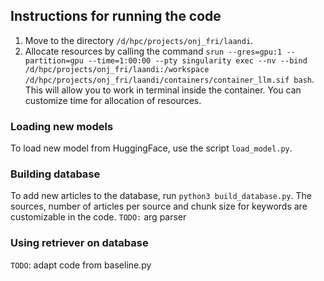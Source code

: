 ## Instructions for running the code
1. Move to the directory `/d/hpc/projects/onj_fri/laandi`.
2. Allocate resources by calling the command `srun --gres=gpu:1 --partition=gpu --time=1:00:00 --pty singularity exec --nv --bind /d/hpc/projects/onj_fri/laandi:/workspace /d/hpc/projects/onj_fri/laandi/containers/container_llm.sif bash`. This will allow you to work in terminal inside the container. You can customize time for allocation of resources.

### Loading new models
To load new model from HuggingFace, use the script `load_model.py`.

### Building database
To add new articles to the database, run `python3 build_database.py`. The sources, number of articles per source and chunk size for keywords are customizable in the code.
`TODO:` arg parser

### Using retriever on database
`TODO`: adapt code from baseline.py